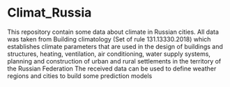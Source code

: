 # Climat_Russia
This repository contain some data about climate in Russian cities. All data was taken from Building climatology (Set of rule 131.13330.2018) which establishes climate parameters that are used in the design of buildings and structures, heating, ventilation, air conditioning, water supply systems, planning and construction of urban and rural settlements in the territory of the Russian Federation 
The received data can be used to define weather regions and cities to build some prediction models
